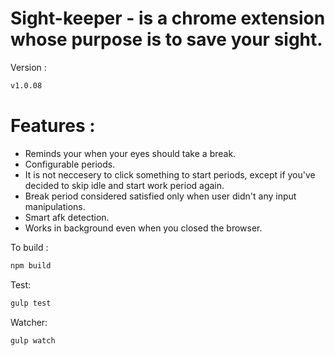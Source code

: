 # Sight-keeper - is a chrome extension whose purpose is to save your sight.
Version :
```bash
v1.0.08
```
# Features :
- Reminds your when your eyes should take a break.
- Configurable periods.
- It is not neccesery to click something to start periods, except if you've decided to skip idle and start work period again.
- Break period considered satisfied only when user didn't any input manipulations.
- Smart afk detection.
- Works in background even when you closed the browser.

To build :
```bash
npm build
```

Test:
```bash
gulp test
```

Watcher:
```bash
gulp watch
```

